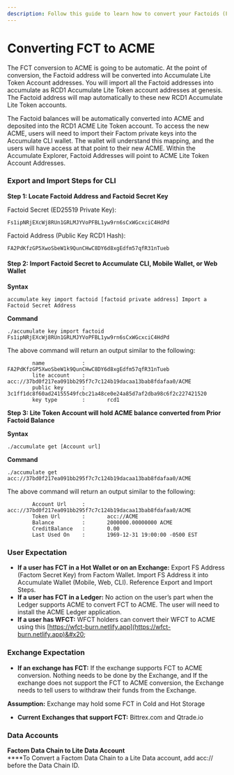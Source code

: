 ```yaml
---
description: Follow this guide to learn how to convert your Factoids (FCT), and wrapped Factoids (wFCT) on Factom to ACME on Accumulate. 
---
```


# Converting FCT to ACME

The FCT conversion to ACME is going to be automatic. At the point of conversion, the Factoid address will be converted into Accumulate Lite Token Account addresses. You will import all the Factoid addresses into accumulate as RCD1 Accumulate Lite Token account addresses at genesis. The Factoid address will map automatically to these new RCD1 Accumulate Lite Token accounts.&#x20;

The Factoid balances will be automatically converted into ACME and deposited into the RCD1 ACME Lite Token account. To access the new ACME, users will need to import their Factom private keys into the Accumulate CLI wallet. The wallet will understand this mapping, and the users will have access at that point to their new ACME. Within the Accumulate Explorer, Factoid Addresses will point to ACME Lite Token Account Addresses.

### **Export and Import Steps for CLI**&#x20;

**Step 1: Locate Factoid Address and Factoid Secret Key**&#x20;

Factoid Secret (ED25519 Private Key):&#x20;

```
Fs1ipNRjEXcWj8RUn1GRLMJYVoPFBL1yw9rn6sCxWGcxciC4HdPd 
```

Factoid Address (Public Key RCD1 Hash):

```
FA2PdKfzGP5XwoSbeW1k9QunCHwC8DY6d8xgEdfm57qfR31nTueb
```

#### **Step 2: Import Factoid Secret to Accumulate CLI, Mobile Wallet, or Web Wallet**&#x20;

**Syntax**

```
accumulate key import factoid [factoid private address] Import a Factoid Secret Address 
```

&#x20;**Command**

```
./accumulate key import factoid Fs1ipNRjEXcWj8RUn1GRLMJYVoPFBL1yw9rn6sCxWGcxciC4HdPd 
```

The above command will return an output similar to the following:

```
        name            :       FA2PdKfzGP5XwoSbeW1k9QunCHwC8DY6d8xgEdfm57qfR31nTueb 
        lite account    :       acc://37bd0f217ea091bb295f7c7c124b19dacaa13bab8fdafaa0/ACME 
        public key      :       3c1ff1dc8f60ad24155549fcbc21a48ce0e24a85d7af2dba98c6f2c227421520 
        key type        :       rcd1 
```

**Step 3: Lite Token Account will hold ACME balance converted from Prior Factoid Balance**&#x20;

**Syntax**

```
./accumulate get [Account url]
```

**Command**

```
./accumulate get acc://37bd0f217ea091bb295f7c7c124b19dacaa13bab8fdafaa0/ACME   
```

The above command will return an output similar to the following:

```
        Account Url     :       acc://37bd0f217ea091bb295f7c7c124b19dacaa13bab8fdafaa0/ACME 
        Token Url       :       acc://ACME 
        Balance         :       2000000.00000000 ACME 
        CreditBalance   :       0.00 
        Last Used On    :       1969-12-31 19:00:00 -0500 EST 
```

### User Expectation&#x20;

* **If a user has FCT in a Hot Wallet or on an Exchange:**  Export FS Address (Factom Secret Key) from Factom Wallet. Import FS Address it into Accumulate Wallet (Mobile, Web, CLI). Reference Export and Import Steps.&#x20;
* **If a user has FCT in a Ledger:** No action on the user’s part when the Ledger supports ACME to convert FCT to ACME.  The user will need to install the ACME Ledger application.&#x20;
* **If a user has WFCT:**  WFCT holders can convert their WFCT to ACME using this [https://wfct-burn.netlify.app](https://wfct-burn.netlify.app)&#x20;

### Exchange Expectation&#x20;

* **If an exchange has FCT:**  If the exchange supports FCT to ACME conversion. Nothing needs to be done by the Exchange, and If the exchange does not support the FCT to ACME conversion, the Exchange needs to tell users to withdraw their funds from the Exchange.&#x20;

**Assumption:** Exchange may hold some FCT in Cold and Hot Storage&#x20;

* **Current Exchanges that support FCT:** Bittrex.com and Qtrade.io&#x20;

### Data Accounts&#x20;

**Factom Data Chain to Lite Data Account** \
****To Convert a Factom Data Chain to a Lite Data account, add acc:// before the Data Chain ID.&#x20;
